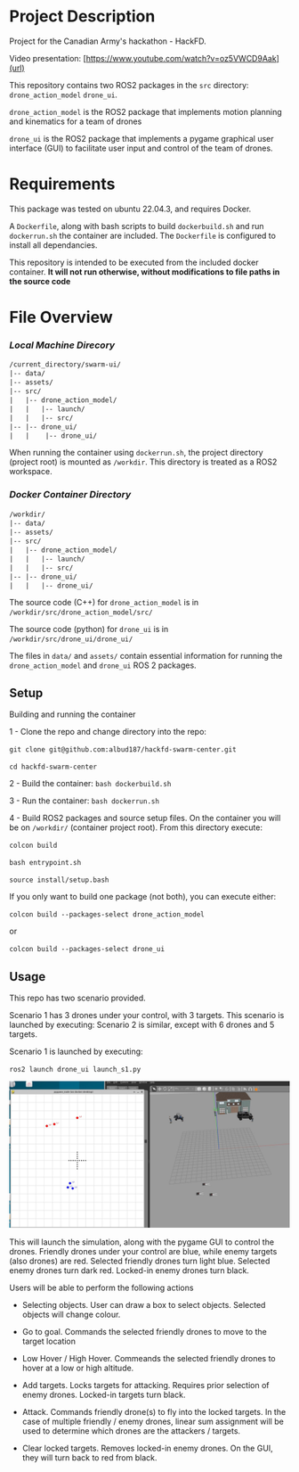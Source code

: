 
# Project Description

Project for the Canadian Army's hackathon - HackFD.

Video presentation: [https://www.youtube.com/watch?v=oz5VWCD9Aak](url)

This repository contains two ROS2 packages in the  `src` directory: `drone_action_model`  `drone_ui`.

`drone_action_model` is the ROS2 package that implements motion planning and kinematics for a team of drones

`drone_ui` is the ROS2 package that implements a pygame graphical user interface (GUI) to facilitate user input and control of the team of drones.


# Requirements

This package was tested on ubuntu 22.04.3, and requires Docker.

A `Dockerfile`, along with bash scripts to build `dockerbuild.sh` and run `dockerrun.sh` the container are included. The `Dockerfile` is configured to install all dependancies.

This repository is intended to be executed from the included docker container. **It will not run otherwise, without modifications to file paths in the source code**

# File Overview

### _**Local Machine Direcory**_
```
/current_directory/swarm-ui/
|-- data/
|-- assets/
|-- src/
|   |-- drone_action_model/
|   |   |-- launch/
|   |   |-- src/
|-- |-- drone_ui/
|   |    |-- drone_ui/
```

When running the container using `dockerrun.sh`, the project directory (project root) is mounted as `/workdir`. This directory is treated as a ROS2 workspace.
### _**Docker Container Directory**_
```
/workdir/
|-- data/
|-- assets/
|-- src/
|   |-- drone_action_model/
|   |   |-- launch/
|   |   |-- src/
|-- |-- drone_ui/
|   |   |-- drone_ui/
```

The source code (C++) for `drone_action_model` is in `/workdir/src/drone_action_model/src/`

The source code (python) for `drone_ui` is in `/workdir/src/drone_ui/drone_ui/`

The files in `data/` and `assets/` contain essential information for running the `drone_action_model` and `drone_ui` ROS 2 packages.

## Setup

Building and running the container

1 - Clone the repo and change directory into the repo:

`git clone git@github.com:albud187/hackfd-swarm-center.git`

`cd hackfd-swarm-center`

2 - Build the container:
`bash dockerbuild.sh`

3 - Run the container:
`bash dockerrun.sh`

4 - Build ROS2 packages and source setup files. On the container you will be on `/workdir/` (container project root). From this directory execute:

`colcon build`

`bash entrypoint.sh`

`source install/setup.bash`

If you only want to build one package (not both), you can execute either:

`colcon build --packages-select drone_action_model`

or

`colcon build --packages-select drone_ui`


## Usage

This repo has two scenario provided.

Scenario 1 has 3 drones under your control, with 3 targets. This scenario is launched by executing:
Scenario 2 is similar, except with 6 drones and 5 targets.

Scenario 1 is launched by executing:

`ros2 launch drone_ui launch_s1.py`


![Scenario 1](https://github.com/albud187/hackfd-swarm-center/blob/main/repo_files/launch_s1.JPG)


This will launch the simulation, along with the pygame GUI to control the drones. Friendly drones under your control are blue, while enemy targets (also drones) are red.
Selected friendly drones turn light blue. Selected enemy drones turn dark red. Locked-in enemy drones turn black.

Users will be able to perform the following actions

- Selecting objects. User can draw a box to select objects. Selected objects will change colour.

- Go to goal. Commands the selected friendly drones to move to the target location

- Low Hover / High Hover. Commeands the selected friendly drones to hover at a low or high altitude.

- Add targets. Locks targets for attacking. Requires prior selection of enemy drones. Locked-in targets turn black.

- Attack. Commands friendly drone(s) to fly into the locked targets. In the case of multiple friendly / enemy drones, linear sum assignment will be used to determine which drones are the attackers / targets.

- Clear locked targets. Removes locked-in enemy drones. On the GUI, they will turn back to red from black.


